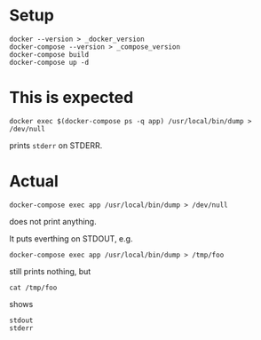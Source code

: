 # Setup
```
docker --version > _docker_version
docker-compose --version > _compose_version
docker-compose build
docker-compose up -d
```

# This is expected
```
docker exec $(docker-compose ps -q app) /usr/local/bin/dump > /dev/null
```
prints `stderr` on STDERR.


# Actual
```
docker-compose exec app /usr/local/bin/dump > /dev/null
```
does not print anything.

It puts everthing on STDOUT, e.g.
```
docker-compose exec app /usr/local/bin/dump > /tmp/foo
```
still prints nothing, but
```
cat /tmp/foo
```
shows
```
stdout
stderr
```
